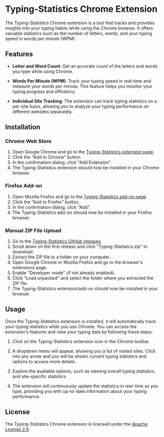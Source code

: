# Typing-Statistics Chrome Extension

The Typing-Statistics Chrome extension is a tool that tracks and provides insights into your typing habits while using the Chrome browser. It offers valuable statistics such as the number of letters, words, and your typing speed in words per minute (WPM). 

## Features

- **Letter and Word Count**: Get an accurate count of the letters and words you type while using Chrome.

- **Words Per Minute (WPM)**: Track your typing speed in real-time and measure your words per minute. This feature helps you monitor your typing progress and efficiency.

- **Individual Site Tracking**: The extension can track typing statistics on a per-site basis, allowing you to analyze your typing performance on different websites separately.

## Installation

### Chrome Web Store

1. Open Google Chrome and go to the [Typing-Statistics extension page](https://chrome.google.com/webstore/).
2. Click the "Add to Chrome" button.
3. In the confirmation dialog, click "Add Extension".
4. The Typing-Statistics extension should now be installed in your Chrome browser.

### Firefox Add-on

1. Open Mozilla Firefox and go to the [Typing-Statistics add-on page](https://addons.mozilla.org/firefox/addon/).
2. Click the "Add to Firefox" button.
3. In the confirmation dialog, click "Add".
4. The Typing-Statistics add-on should now be installed in your Firefox browser.

### Manual ZIP File Upload

1. Go to the [Typing-Statistics GitHub releases](https://github.com/itsmarsss/Typing-Statistics/releases).
2. Scroll down on the first release and click "Typing-Statistics.zip" to download.
3. Extract the ZIP file to a folder on your computer.
4. Open Google Chrome or Mozilla Firefox and go to the browser's extensions page.
5. Enable "Developer mode" (if not already enabled).
6. Click "Load unpacked" and select the folder where you extracted the ZIP file.
7. The Typing-Statistics extension/add-on should now be installed in your browser.

## Usage

Once the Typing-Statistics extension is installed, it will automatically track your typing statistics while you use Chrome. You can access the extension's features and view your typing data by following these steps:

1. Click on the Typing-Statistics extension icon in the Chrome toolbar.

2. A dropdown menu will appear, showing you a list of visited sites. Click into any arrow and you will be shown current typing statistics and options to access more details.

3. Explore the available options, such as viewing overall typing statistics, and site-specific statistics.

4. The extension will continuously update the statistics in real-time as you type, providing you with up-to-date information about your typing performance.

## License

The Typing-Statistics Chrome extension is licensed under the [Apache License 2.0](https://github.com/itsmarsss/Typing-Statistics/blob/main/LICENSE).
